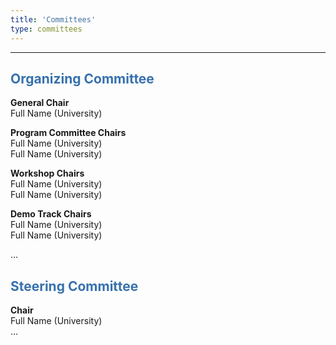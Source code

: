 ```yaml
---
title: 'Committees'
type: committees
---
```


<hr/>

<h2 style="color: #3771ad">Organizing Committee</h2>

**General Chair**<br/>
Full Name (University)

**Program Committee Chairs**<br/>
Full Name (University)<br/>
Full Name (University)

**Workshop Chairs**<br/>
Full Name (University)<br/>
Full Name (University)

**Demo Track Chairs**<br/>
Full Name (University)<br/>
Full Name (University)

...

<h2 style="color: #3771ad">Steering Committee</h2>

**Chair**<br/>
Full Name (University)<br/>
...

